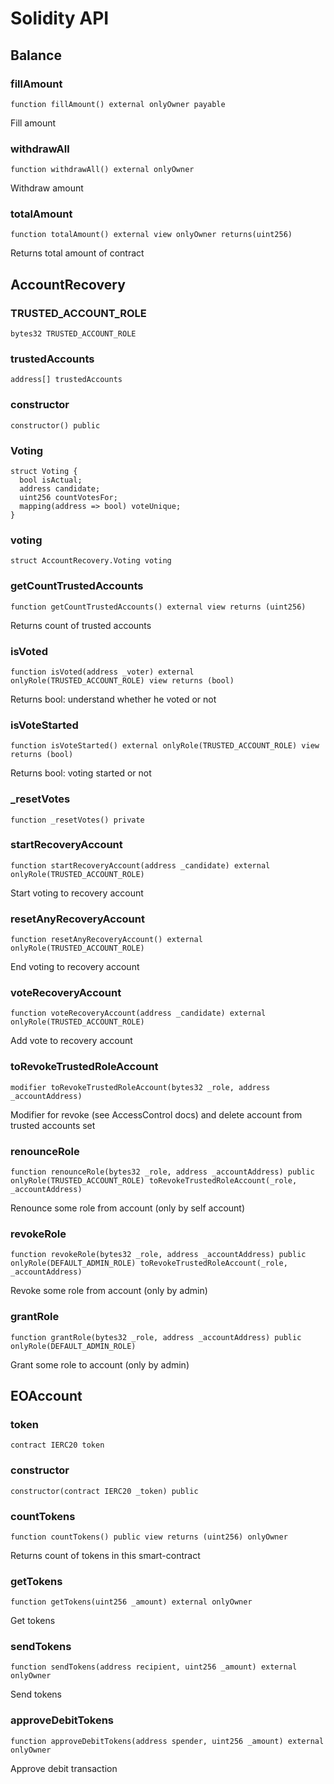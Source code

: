 # Solidity API

## Balance

### fillAmount

```solidity
function fillAmount() external onlyOwner payable
```

Fill amount

### withdrawAll

```solidity
function withdrawAll() external onlyOwner
```

Withdraw amount

### totalAmount

```solidity
function totalAmount() external view onlyOwner returns(uint256)
```

Returns total amount of contract

## AccountRecovery

### TRUSTED_ACCOUNT_ROLE

```solidity
bytes32 TRUSTED_ACCOUNT_ROLE
```

### trustedAccounts

```solidity
address[] trustedAccounts
```

### constructor

```solidity
constructor() public
```

### Voting

```solidity
struct Voting {
  bool isActual;
  address candidate;
  uint256 countVotesFor;
  mapping(address => bool) voteUnique;
}
```

### voting

```solidity
struct AccountRecovery.Voting voting
```

### getCountTrustedAccounts

```solidity
function getCountTrustedAccounts() external view returns (uint256)
```

Returns count of trusted accounts

### isVoted

```solidity
function isVoted(address _voter) external onlyRole(TRUSTED_ACCOUNT_ROLE) view returns (bool)
```

Returns bool: understand whether he voted or not

### isVoteStarted

```solidity
function isVoteStarted() external onlyRole(TRUSTED_ACCOUNT_ROLE) view returns (bool)
```

Returns bool: voting started or not

### _resetVotes

```solidity
function _resetVotes() private
```

### startRecoveryAccount

```solidity
function startRecoveryAccount(address _candidate) external onlyRole(TRUSTED_ACCOUNT_ROLE)
```

Start voting to recovery account

### resetAnyRecoveryAccount

```solidity
function resetAnyRecoveryAccount() external onlyRole(TRUSTED_ACCOUNT_ROLE)
```

End voting to recovery account

### voteRecoveryAccount

```solidity
function voteRecoveryAccount(address _candidate) external onlyRole(TRUSTED_ACCOUNT_ROLE)
```

Add vote to recovery account

### toRevokeTrustedRoleAccount

```solidity
modifier toRevokeTrustedRoleAccount(bytes32 _role, address _accountAddress)
```

Modifier for revoke (see AccessControl docs) and delete account from trusted accounts set

### renounceRole

```solidity
function renounceRole(bytes32 _role, address _accountAddress) public onlyRole(TRUSTED_ACCOUNT_ROLE) toRevokeTrustedRoleAccount(_role, _accountAddress)
```

Renounce some role from account (only by self account)

### revokeRole

```solidity
function revokeRole(bytes32 _role, address _accountAddress) public onlyRole(DEFAULT_ADMIN_ROLE) toRevokeTrustedRoleAccount(_role, _accountAddress)
```

Revoke some role from account (only by admin)

### grantRole

```solidity
function grantRole(bytes32 _role, address _accountAddress) public onlyRole(DEFAULT_ADMIN_ROLE)
```

Grant some role to account (only by admin)

## EOAccount

### token

```solidity
contract IERC20 token
```

### constructor

```solidity
constructor(contract IERC20 _token) public
```

### countTokens

```solidity
function countTokens() public view returns (uint256) onlyOwner
```

Returns count of tokens in this smart-contract

### getTokens

```solidity
function getTokens(uint256 _amount) external onlyOwner
```

Get tokens

### sendTokens

```solidity
function sendTokens(address recipient, uint256 _amount) external onlyOwner
```

Send tokens

### approveDebitTokens

```solidity
function approveDebitTokens(address spender, uint256 _amount) external onlyOwner
```

Approve debit transaction

